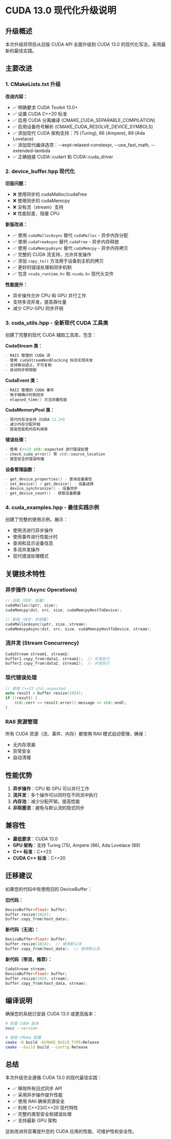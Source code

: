 # CUDA 13.0 现代化升级说明

## 升级概述

本次升级将项目从旧版 CUDA API 全面升级到 CUDA 13.0 的现代化写法，采用最新的最佳实践。

## 主要改进

### 1. CMakeLists.txt 升级

**改进内容：**
- ✅ 明确要求 CUDA Toolkit 13.0+
- ✅ 设置 CUDA C++20 标准
- ✅ 启用 CUDA 分离编译 (CMAKE_CUDA_SEPARABLE_COMPILATION)
- ✅ 启用设备符号解析 (CMAKE_CUDA_RESOLVE_DEVICE_SYMBOLS)
- ✅ 添加现代 CUDA 架构支持：75 (Turing), 86 (Ampere), 89 (Ada Lovelace)
- ✅ 添加现代编译选项：--expt-relaxed-constexpr, --use_fast_math, --extended-lambda
- ✅ 正确链接 CUDA::cudart 和 CUDA::cuda_driver

### 2. device_buffer.hpp 现代化

**旧版问题：**
- ❌ 使用同步的 cudaMalloc/cudaFree
- ❌ 使用同步的 cudaMemcpy
- ❌ 没有流（stream）支持
- ❌ 性能较差，阻塞 CPU

**新版改进：**
- ✅ 使用 `cudaMallocAsync` 替代 `cudaMalloc` - 异步内存分配
- ✅ 使用 `cudaFreeAsync` 替代 `cudaFree` - 异步内存释放
- ✅ 使用 `cudaMemcpyAsync` 替代 `cudaMemcpy` - 异步内存拷贝
- ✅ 完整的 CUDA 流支持，允许并发操作
- ✅ 添加 `copy_to()` 方法用于设备到主机的拷贝
- ✅ 更好的错误处理和同步机制
- ✅ 包含 `<cuda_runtime.h>` 和 `<cuda.h>` 现代头文件

**性能提升：**
- 异步操作允许 CPU 和 GPU 并行工作
- 支持多流并发，提高吞吐量
- 减少 CPU-GPU 同步开销

### 3. cuda_utils.hpp - 全新现代 CUDA 工具类

创建了完整的现代 CUDA 辅助工具库，包含：

**CudaStream 类：**
```cpp
- RAII 管理的 CUDA 流
- 使用 cudaStreamNonBlocking 标志实现并发
- 支持移动语义，不可复制
- 自动同步和销毁
```

**CudaEvent 类：**
```cpp
- RAII 管理的 CUDA 事件
- 用于精确计时和同步
- elapsed_time() 方法测量性能
```

**CudaMemoryPool 类：**
```cpp
- 现代内存池支持（CUDA 11.2+）
- 减少内存分配开销
- 提高性能和内存利用率
```

**错误处理：**
```cpp
- 使用 C++23 std::expected 进行错误处理
- check_cuda_error() 带 std::source_location
- 类型安全的错误传播
```

**设备管理函数：**
```cpp
- get_device_properties() - 查询设备属性
- set_device() / get_device() - 设备选择
- device_synchronize() - 设备同步
- get_device_count() - 获取设备数量
```

### 4. cuda_examples.hpp - 最佳实践示例

创建了完整的使用示例，展示：
- 使用流进行异步操作
- 使用事件进行性能计时
- 查询和显示设备信息
- 多流并发操作
- 现代错误处理模式

## 关键技术特性

### 异步操作 (Async Operations)
```cpp
// 旧版（同步，阻塞）
cudaMalloc(&ptr, size);
cudaMemcpy(dst, src, size, cudaMemcpyHostToDevice);

// 新版（异步，非阻塞）
cudaMallocAsync(&ptr, size, stream);
cudaMemcpyAsync(dst, src, size, cudaMemcpyHostToDevice, stream);
```

### 流并发 (Stream Concurrency)
```cpp
CudaStream stream1, stream2;
buffer1.copy_from(data1, stream1);  // 并发执行
buffer2.copy_from(data2, stream2);  // 并发执行
```

### 现代错误处理
```cpp
// 使用 C++23 std::expected
auto result = buffer.resize(1024);
if (!result) {
    std::cerr << result.error().message << std::endl;
}
```

### RAII 资源管理
所有 CUDA 资源（流、事件、内存）都使用 RAII 模式自动管理，确保：
- 无内存泄漏
- 异常安全
- 自动清理

## 性能优势

1. **异步操作**：CPU 和 GPU 可以并行工作
2. **流并发**：多个操作可以同时在不同流中执行
3. **内存池**：减少分配开销，提高性能
4. **非阻塞流**：避免与默认流的隐式同步

## 兼容性

- **最低要求**：CUDA 13.0
- **GPU 架构**：支持 Turing (75), Ampere (86), Ada Lovelace (89)
- **C++ 标准**：C++23
- **CUDA C++ 标准**：C++20

## 迁移建议

如果您的代码中有使用旧的 DeviceBuffer：

**旧代码：**
```cpp
DeviceBuffer<float> buffer;
buffer.resize(1024);
buffer.copy_from(host_data);
```

**新代码（无流）：**
```cpp
DeviceBuffer<float> buffer;
buffer.resize(1024);  // 使用默认流
buffer.copy_from(host_data);  // 使用默认流
```

**新代码（带流，推荐）：**
```cpp
CudaStream stream;
DeviceBuffer<float> buffer;
buffer.resize(1024, stream);
buffer.copy_from(host_data, stream);
```

## 编译说明

确保您的系统已安装 CUDA 13.0 或更高版本：
```bash
# 检查 CUDA 版本
nvcc --version

# 使用 CMake 配置
cmake -B build -DCMAKE_BUILD_TYPE=Release
cmake --build build --config Release
```

## 总结

本次升级完全遵循 CUDA 13.0 的现代最佳实践：
- ✅ 移除所有旧式同步 API
- ✅ 采用异步操作提升性能
- ✅ 使用 RAII 确保资源安全
- ✅ 利用 C++23/C++20 现代特性
- ✅ 完整的类型安全和错误处理
- ✅ 支持最新 GPU 架构

这些改进将显著提升您的 CUDA 应用的性能、可维护性和安全性。

